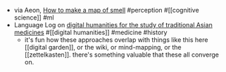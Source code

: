 - via Aeon, [How to make a map of smell](https://aeon.co/essays/odours-have-a-complex-topography-and-its-been-mapped-by-ai) #perception #[[cognitive science]] #ml
- Language Log on [digital humanities for the study of traditional Asian medicines](https://languagelog.ldc.upenn.edu/nll/?p=63402) #[[digital humanities]] #medicine #history
	- it's fun how these approaches overlap with things like this here [[digital garden]], or the wiki, or mind-mapping, or the [[zettelkasten]]. there's something valuable that these all converge on.
